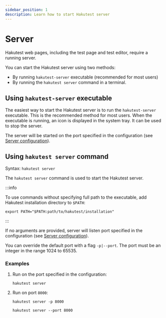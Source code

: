 ```yaml
---
sidebar_position: 1
description: Learn how to start Hakutest server
---
```


# Server

Hakutest web pages, including the test page and test editor, require a running server.

You can start the Hakutest server using two methods:

-   By running `hakutest-server` executable (recommended for most users)
-   By running the `hakutest server` command in a terminal.

## Using `hakutest-server` executable

The easiest way to start the Hakutest server is to run the `hakutest-server` executable. This is the recommended method for most users. When the executable is running, an icon is displayed in the system tray. It can be used to stop the server.

The server will be started on the port specified in the configuration (see [Server configuration](/docs/configuration/server#port)).

## Using `hakutest server` command

Syntax: `hakutest server`

The `hakutest server` command is used to start the Hakutest server.

:::info

To use commands without specifying full path to the executable, add Hakutest installation directory to `$PATH`:

```shell
export PATH="$PATH:path/to/hakutest/installation"
```

:::

If no arguments are provided, server will listen port specified in the configuration (see [Server configuration](/docs/configuration/server#port)).

You can override the default port with a flag `-p|--port`. The port must be an integer in the range 1024 to 65535.

### Examples

1.  Run on the port specified in the configuration:

    ```shell
    hakutest server
    ```

2.  Run on port `8000`:

    ```shell
    hakutest server -p 8000
    ```

    ```shell
    hakutest server --port 8000
    ```
